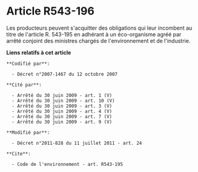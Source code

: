 # Article R543-196

Les producteurs peuvent s'acquitter des obligations qui leur incombent au titre de l'article R. 543-195 en adhérant à un
éco-organisme agréé par arrêté conjoint des ministres chargés de l'environnement et de l'industrie.

**Liens relatifs à cet article**

	**Codifié par**:

	  - Décret n°2007-1467 du 12 octobre 2007

	**Cité par**:

	  - Arrêté du 30 juin 2009 - art. 1 (V)
	  - Arrêté du 30 juin 2009 - art. 10 (V)
	  - Arrêté du 30 juin 2009 - art. 3 (V)
	  - Arrêté du 30 juin 2009 - art. 4 (V)
	  - Arrêté du 30 juin 2009 - art. 7 (V)
	  - Arrêté du 30 juin 2009 - art. 9 (V)

	**Modifié par**:

	  - Décret n°2011-828 du 11 juillet 2011 - art. 24

	**Cite**:

	  - Code de l'environnement - art. R543-195
